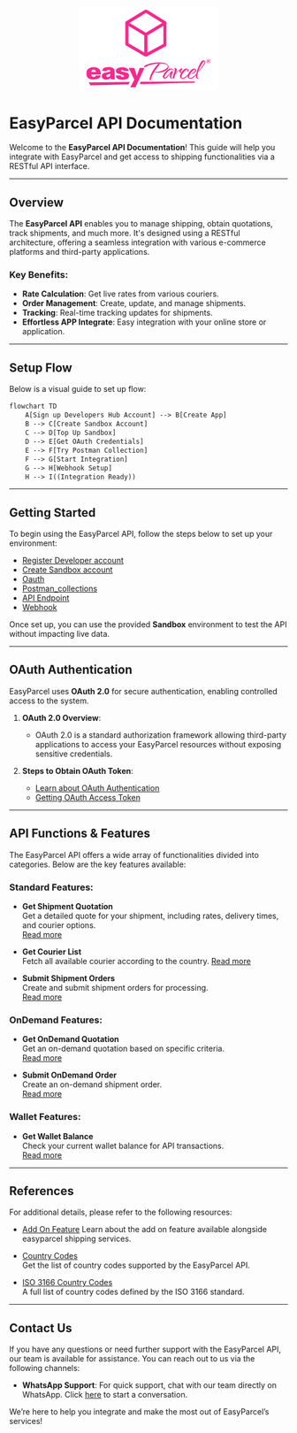 <p align="center">
  <img src="8.Picture/README.md/easyparcel-transparentqquare-md.png" alt="EasyParcel Logo" style="width:250px;">
</p>

# EasyParcel API Documentation

Welcome to the **EasyParcel API Documentation**! This guide will help you integrate with EasyParcel and get access to shipping functionalities via a RESTful API interface. 

---
## **Overview**

The **EasyParcel API** enables you to manage shipping, obtain quotations, track shipments, and much more. It's designed using a RESTful architecture, offering a seamless integration with various e-commerce platforms and third-party applications.

### **Key Benefits**:
- **Rate Calculation**: Get live rates from various couriers.
- **Order Management**: Create, update, and manage shipments.
- **Tracking**: Real-time tracking updates for shipments.
- **Effortless APP Integrate**: Easy integration with your online store or application.
---
## **Setup Flow**

Below is a visual guide to set up flow:
```mermaid
flowchart TD
    A[Sign up Developers Hub Account] --> B[Create App]
    B --> C[Create Sandbox Account]
    C --> D[Top Up Sandbox]
    D --> E[Get OAuth Credentials]
    E --> F[Try Postman Collection]
    F --> G[Start Integration]
    G --> H[Webhook Setup]
    H --> I((Integration Ready))
```
---

## **Getting Started**

To begin using the EasyParcel API, follow the steps below to set up your environment:

- [Register Developer account](1.Developer%20Hub)
- [Create Sandbox account](2.Create%20Sandbox)
- [Oauth](3.OAuth%20Authentication)
- [Postman_collections](4.Postman%20Collection)
- [API Endpoint](5.API%20endpoint)
- [Webhook](6.Webhook)

Once set up, you can use the provided **Sandbox** environment to test the API without impacting live data.

---

## **OAuth Authentication**

EasyParcel uses **OAuth 2.0** for secure authentication, enabling controlled access to the system.

1. **OAuth 2.0 Overview**:
    - OAuth 2.0 is a standard authorization framework allowing third-party applications to access your EasyParcel resources without exposing sensitive credentials.
  
2. **Steps to Obtain OAuth Token**:
    - [Learn about OAuth Authentication](3.OAuth%20Authentication)
    - [Getting OAuth Access Token](Guides/3.get_oauth_access_token.md)

---
## **API Functions & Features**

The EasyParcel API offers a wide array of functionalities divided into categories. Below are the key features available:

### **Standard Features**:
- **Get Shipment Quotation**  
  Get a detailed quote for your shipment, including rates, delivery times, and courier options.  
  [Read more](/5.API%20endpoint/%201.Shipping/1.Get%20Shipment%20Quotation.md)

- **Get Courier List**  
  Fetch all available courier according to the country.
  [Read more](/5.API%20endpoint/%201.Shipping/3.Get%20Shipment%20Listing.md)

- **Submit Shipment Orders**  
  Create and submit shipment orders for processing.  
  [Read more](/5.API%20endpoint/%201.Shipping/2.Submit%20Orders.md)

### **OnDemand Features**:
- **Get OnDemand Quotation**  
  Get an on-demand quotation based on specific criteria.  
  [Read more](/5.API%20endpoint/%202.Ondemand/1.Get%20Ondemand%20Quotation.md)

- **Submit OnDemand Order**  
  Create an on-demand shipment order.  
  [Read more](/5.API%20endpoint/%202.Ondemand/2.Submit%20Ondemand%20Order.md)

### **Wallet Features**:
- **Get Wallet Balance**  
  Check your current wallet balance for API transactions.  
  [Read more](../5.API%20endpoint/3.Get$20Credit%20Wallet.md)

---
## **References**

For additional details, please refer to the following resources:

- [Add On Feature](7.References/3.add%20on%20feature.md)
  Learn about the add on feature available alongside easyparcel shipping services.
  
- [Country Codes](7.References/2.country_code.md)  
  Get the list of country codes supported by the EasyParcel API.

- [ISO 3166 Country Codes](7.References/1.ISO.md)  
  A full list of country codes defined by the ISO 3166 standard.
---
## **Contact Us**

If you have any questions or need further support with the EasyParcel API, our team is available for assistance. You can reach out to us via the following channels:
- **WhatsApp Support**: For quick support, chat with our team directly on WhatsApp. Click [here](https://wa.me/6042023160) to start a conversation.

We’re here to help you integrate and make the most out of EasyParcel’s services!


